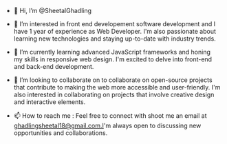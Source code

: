 - 👋 Hi, I’m @SheetalGhadling
- 👀 I’m interested in front end developement software development and I have 1 year of experience as Web Developer. I'm also passionate about learning new technologies and staying up-to-date with industry trends.
  
- 🌱 I’m currently learning advanced JavaScript frameworks and honing my skills in responsive web design. I'm excited to delve into front-end and back-end development.
  
- 💞️ I’m looking to collaborate on to collaborate on open-source projects that contribute to making the web more accessible and user-friendly. I'm also interested in collaborating on projects that involve creative design and interactive elements.
  
- 📫 How to reach me : Feel free to connect with shoot me an email at ghadlingsheetal18@gmail.com.I'm always open to discussing new opportunities and collaborations.
